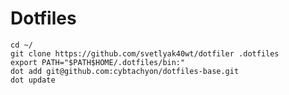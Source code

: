 # Dotfiles

    cd ~/
    git clone https://github.com/svetlyak40wt/dotfiler .dotfiles
    export PATH="$PATH$HOME/.dotfiles/bin:"
    dot add git@github.com:cybtachyon/dotfiles-base.git
    dot update

